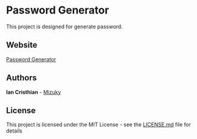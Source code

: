 # Password Generator
This project is designed for generate password.
## Website
[Password Generator](https://zmizuky.github.io/password_generator/)
## Authors
**Ian Cristhian** - [Mizuky](https://github.com/zMizuky)
## License
This project is licensed under the MIT License - see the [LICENSE.md](LICENSE.md) file for details
